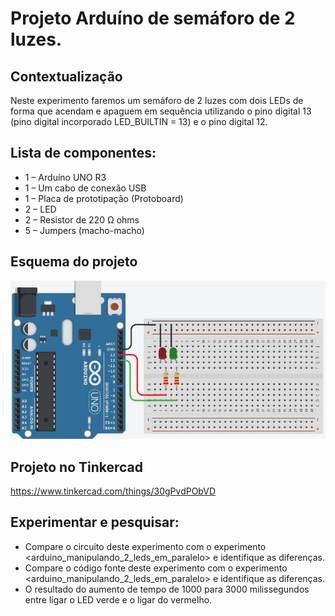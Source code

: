 # Projeto Arduíno de semáforo de 2 luzes.

## Contextualização

Neste experimento faremos um semáforo de 2 luzes com dois LEDs de forma  que acendam e apaguem em sequência utilizando o pino digital 13 (pino digital incorporado LED_BUILTIN = 13) e o pino digital 12. 

## Lista de componentes:
- 1 – Arduíno UNO R3
- 1 – Um cabo de conexão USB
- 1 – Placa de prototipação (Protoboard)
- 2 – LED
- 2 – Resistor de 220 Ω ohms
- 5 – Jumpers (macho-macho)


## Esquema do projeto

![Esquema do projeto](esquema_projeto.jpg)

## Projeto no Tinkercad

https://www.tinkercad.com/things/30gPvdPObVD

## Experimentar e pesquisar:

- Compare o circuito deste experimento com o experimento <arduino_manipulando_2_leds_em_paralelo> e identifique as diferenças.
- Compare o código fonte deste experimento com o experimento <arduino_manipulando_2_leds_em_paralelo> e identifique as diferenças.
- O resultado do aumento de tempo de 1000 para 3000 milissegundos entre ligar o LED verde e o ligar do vermelho. 
